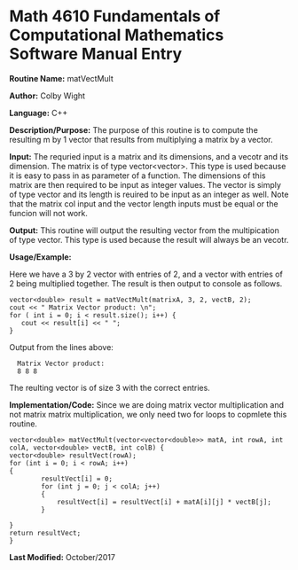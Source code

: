 # Math 4610 Fundamentals of Computational Mathematics Software Manual Entry

**Routine Name:**  matVectMult

**Author:** Colby Wight

**Language:** C++

**Description/Purpose:**  The purpose of this routine is to compute the resulting m by 1 vector that results from multiplying a matrix by a vector. 

**Input:** The requried input is a matrix and its dimensions, and a vecotr and its dimension. The matrix is of type vector<vector<double>>. This type is used because it is easy to pass in as parameter of a function. The dimensions of this matrix are then required to be input as integer values. The vector is simply of type vector and its length is reuired to be input as an integer as well. Note that the matrix col input and the vector length inputs must be equal or the funcion will not work.

**Output:** This routine will output the resulting vector from the multipication of type vector. This type is used because the result will always be an vecotr.


**Usage/Example:**

Here we have a 3 by 2 vector with entries of 2, and a vector with entries of 2 being multiplied together. The result is then output to console as follows.

    vector<double> result = matVectMult(matrixA, 3, 2, vectB, 2);
    cout << " Matrix Vector product: \n";
    for ( int i = 0; i < result.size(); i++) {
       cout << result[i] << " ";
    }
      

Output from the lines above:

      Matrix Vector product: 
      8 8 8

The reulting vector is of size 3 with the correct entries.

**Implementation/Code:** Since we are doing matrix vector multiplication and not matrix matrix multiplication, we only need two for loops to copmlete this routine.

    vector<double> matVectMult(vector<vector<double>> matA, int rowA, int colA, vector<double> vectB, int colB) {
    vector<double> resultVect(rowA);
    for (int i = 0; i < rowA; i++)
    {
            resultVect[i] = 0;
            for (int j = 0; j < colA; j++)
            {
                resultVect[i] = resultVect[i] + matA[i][j] * vectB[j];
            }

    }
    return resultVect;
    }

**Last Modified:** October/2017
